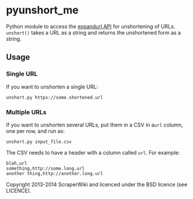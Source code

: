 # pyunshort_me

Python module to access the [expandurl API](http://expandurl.me) for
unshortening of URLs. `unshort()` takes a URL as a string and returns
the unshortened form as a string.

## Usage

### Single URL
If you want to unshorten a single URL:

`unshort.py https://some.shortened.url`

### Multiple URLs
If you want to unshorten several URLs, put them in a CSV in a`url`
column, one per row, and run as:

`unshort.py input_file.csv`

The CSV needs to have a header with a column called `url`. For example:

```
blah,url
something,http://some.long.url
another thing,http://another.long.url
```

Copyright 2013-2014 ScraperWiki and licenced under the BSD licence
(see LICENCE).
